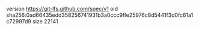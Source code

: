 version https://git-lfs.github.com/spec/v1
oid sha256:0ad66435edd358256741931b3a0ccc9ffe25976c8d5441f3d0fc61a1c72997d9
size 22141

